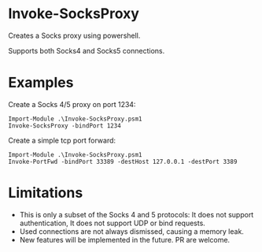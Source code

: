 # Invoke-SocksProxy
Creates a Socks proxy using powershell.

Supports both Socks4 and Socks5 connections.

# Examples

Create a Socks 4/5 proxy on port 1234:
```
Import-Module .\Invoke-SocksProxy.psm1
Invoke-SocksProxy -bindPort 1234
```
Create a simple tcp port forward:
```
Import-Module .\Invoke-SocksProxy.psm1
Invoke-PortFwd -bindPort 33389 -destHost 127.0.0.1 -destPort 3389
```
# Limitations
- This is only a subset of the Socks 4 and 5 protocols: It does not support authentication, It does not support UDP or bind requests.
- Used connections are not always dismissed, causing a memory leak.
- New features will be implemented in the future. PR are welcome.


